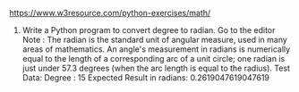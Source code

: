 https://www.w3resource.com/python-exercises/math/

1. Write a Python program to convert degree to radian. Go to the editor
Note : The radian is the standard unit of angular measure, used in many areas of mathematics. An angle's measurement in radians is numerically equal to the length of a corresponding arc of a unit circle; one radian is just under 57.3 degrees (when the arc length is equal to the radius).
Test Data:
Degree : 15
Expected Result in radians: 0.2619047619047619